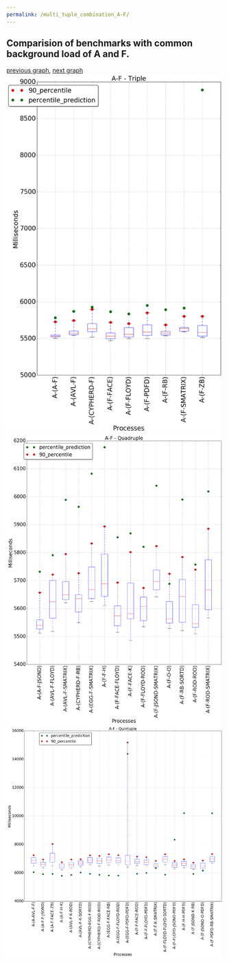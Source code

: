 ```yaml
---
permalink: /multi_tuple_combination_A-F/
---
```



## Comparision of benchmarks with common background load of A and F.

[previous graph](../multi_tuple_combination_A-FLOYD/), [next graph](../multi_tuple_combination_A-H/)
![graph figure](./images/triple/A/A-F_box.png)![graph figure](./images/quadruple/A/A-F_box.png)![graph figure](./images/quintuple/A/A-F_box.png)